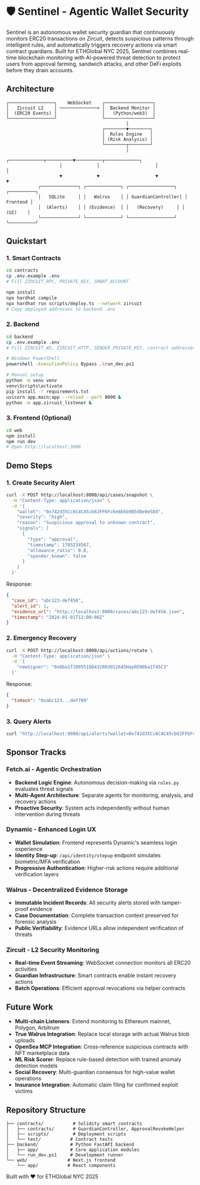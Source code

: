 # 🛡️ Sentinel - Agentic Wallet Security

Sentinel is an autonomous wallet security guardian that continuously monitors ERC20 transactions on Zircuit, detects suspicious patterns through intelligent rules, and automatically triggers recovery actions via smart contract guardians. Built for ETHGlobal NYC 2025, Sentinel combines real-time blockchain monitoring with AI-powered threat detection to protect users from approval farming, sandwich attacks, and other DeFi exploits before they drain accounts.

## Architecture

```
┌─────────────────┐    WebSocket    ┌──────────────────┐
│   Zircuit L2    │ ──────────────> │  Backend Monitor │
│  (ERC20 Events) │                 │   (Python/web3)  │
└─────────────────┘                 └──────────────────┘
                                             │
                                    ┌────────▼────────┐
                                    │  Rules Engine   │
                                    │ (Risk Analysis) │
                                    └────────┬────────┘
                                             │
                    ┌─────────────┬──────────▼──────────┬─────────────┐
                    │             │                     │             │
                    ▼             ▼                     ▼             ▼
            ┌──────────────┐ ┌─────────────┐ ┌─────────────────┐ ┌──────────┐
            │   SQLite     │ │   Walrus    │ │ GuardianController│ │ Frontend │
            │  (Alerts)    │ │ (Evidence)  │ │   (Recovery)     │ │  (UI)    │
            └──────────────┘ └─────────────┘ └─────────────────┘ └──────────┘
```

## Quickstart

### 1. Smart Contracts

```bash
cd contracts
cp .env.example .env
# Fill ZIRCUIT_RPC, PRIVATE_KEY, SMART_ACCOUNT

npm install
npx hardhat compile
npx hardhat run scripts/deploy.ts --network zircuit
# Copy deployed addresses to backend .env
```

### 2. Backend

```bash
cd backend
cp .env.example .env
# Fill ZIRCUIT_WS, ZIRCUIT_HTTP, SENDER_PRIVATE_KEY, contract addresses

# Windows PowerShell
powershell -ExecutionPolicy Bypass .\run_dev.ps1

# Manual setup
python -m venv venv
venv\Scripts\activate
pip install -r requirements.txt
uvicorn app.main:app --reload --port 8000 &
python -m app.zircuit_listener &
```

### 3. Frontend (Optional)

```bash
cd web
npm install
npm run dev
# Open http://localhost:3000
```

## Demo Steps

### 1. Create Security Alert

```bash
curl -X POST http://localhost:8000/api/cases/snapshot \
  -H "Content-Type: application/json" \
  -d '{
    "wallet": "0x742d35Cc6C4C45cb62FF6Fc6e6E6b9B5d8e0e5Dd",
    "severity": "high", 
    "reason": "Suspicious approval to unknown contract",
    "signals": [
      {
        "type": "approval",
        "timestamp": 1703234567,
        "allowance_ratio": 0.8,
        "spender_known": false
      }
    ]
  }'
```

Response:
```json
{
  "case_id": "abc123-def456",
  "alert_id": 1,
  "evidence_url": "http://localhost:8000/cases/abc123-def456.json",
  "timestamp": "2024-01-01T12:00:00Z"
}
```

### 2. Emergency Recovery

```bash
curl -X POST http://localhost:8000/api/actions/rotate \
  -H "Content-Type: application/json" \
  -d '{
    "newSigner": "0x8ba1f109551bD432803012645Hap0E00ba1f45C3"
  }'
```

Response:
```json
{
  "txHash": "0xabc123...def789"
}
```

### 3. Query Alerts

```bash
curl "http://localhost:8000/api/alerts?wallet=0x742d35Cc6C4C45cb62FF6Fc6e6E6b9B5d8e0e5Dd"
```

## Sponsor Tracks

### Fetch.ai - Agentic Orchestration
- **Backend Logic Engine**: Autonomous decision-making via `rules.py` evaluates threat signals
- **Multi-Agent Architecture**: Separate agents for monitoring, analysis, and recovery actions
- **Proactive Security**: System acts independently without human intervention during threats

### Dynamic - Enhanced Login UX  
- **Wallet Simulation**: Frontend represents Dynamic's seamless login experience
- **Identity Step-up**: `/api/identity/stepup` endpoint simulates biometric/MFA verification
- **Progressive Authentication**: Higher-risk actions require additional verification layers

### Walrus - Decentralized Evidence Storage
- **Immutable Incident Records**: All security alerts stored with tamper-proof evidence
- **Case Documentation**: Complete transaction context preserved for forensic analysis  
- **Public Verifiability**: Evidence URLs allow independent verification of threats

### Zircuit - L2 Security Monitoring
- **Real-time Event Streaming**: WebSocket connection monitors all ERC20 activities
- **Guardian Infrastructure**: Smart contracts enable instant recovery actions
- **Batch Operations**: Efficient approval revocations via helper contracts

## Future Work

- **Multi-chain Listeners**: Extend monitoring to Ethereum mainnet, Polygon, Arbitrum
- **True Walrus Integration**: Replace local storage with actual Walrus blob uploads
- **OpenSea MCP Integration**: Cross-reference suspicious contracts with NFT marketplace data
- **ML Risk Scorer**: Replace rule-based detection with trained anomaly detection models
- **Social Recovery**: Multi-guardian consensus for high-value wallet operations
- **Insurance Integration**: Automatic claim filing for confirmed exploit victims

## Repository Structure

```
├── contracts/           # Solidity smart contracts
│   ├── contracts/       # GuardianController, ApprovalRevokeHelper  
│   ├── scripts/         # Deployment scripts
│   └── test/           # Contract tests
├── backend/            # Python FastAPI backend
│   ├── app/            # Core application modules
│   └── run_dev.ps1     # Development runner
└── web/               # Next.js frontend
    └── app/           # React components
```

Built with ❤️ for ETHGlobal NYC 2025
